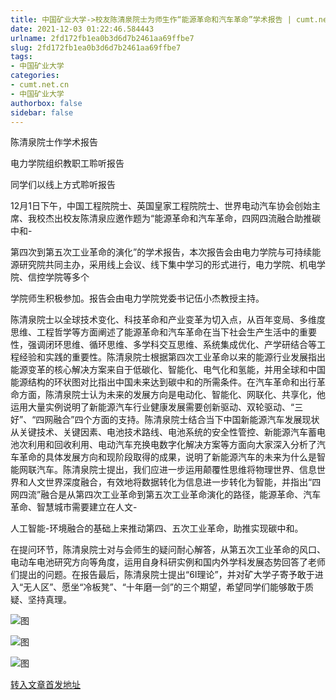 ```yaml
---
title: 中国矿业大学->校友陈清泉院士为师生作“能源革命和汽车革命”学术报告 | cumt.net.cn
date: 2021-12-03 01:22:46.584443
urlname: 2fd172fb1ea0b3d6d7b2461aa69ffbe7
slug: 2fd172fb1ea0b3d6d7b2461aa69ffbe7
tags: 
- 中国矿业大学
categories:
- cumt.net.cn
- 中国矿业大学
authorbox: false
sidebar: false
---
```

陈清泉院士作学术报告

电力学院组织教职工聆听报告

同学们以线上方式聆听报告

12月1日下午，中国工程院院士、英国皇家工程院院士、世界电动汽车协会创始主席、我校杰出校友陈清泉应邀作题为“能源革命和汽车革命，四网四流融合助推碳中和-

第四次到第五次工业革命的演化”的学术报告，本次报告会由电力学院与可持续能源研究院共同主办，采用线上会议、线下集中学习的形式进行，电力学院、机电学院、信控学院等多个
<!--more-->
学院师生积极参加。报告会由电力学院党委书记伍小杰教授主持。

陈清泉院士以全球技术变化、科技革命和产业变革为切入点，从百年变局、多维度思维、工程哲学等方面阐述了能源革命和汽车革命在当下社会生产生活中的重要性，强调闭环思维、循环思维、多学科交互思维、系统集成优化、产学研结合等工程经验和实践的重要性。陈清泉院士根据第四次工业革命以来的能源行业发展指出能源变革的核心解决方案来自于低碳化、智能化、电气化和氢能，并用全球和中国能源结构的环状图对比指出中国未来达到碳中和的所需条件。在汽车革命和出行革命方面，陈清泉院士认为未来的发展方向是电动化、智能化、网联化、共享化，他运用大量实例说明了新能源汽车行业健康发展需要创新驱动、双轮驱动、“三好”、“四网融合”四个方面的支持。陈清泉院士结合当下中国新能源汽车发展现状从关键技术、关键因素、电池技术路线、电池系统的安全性管控、新能源汽车蓄电池次利用和回收利用、电动汽车充换电数字化解决方案等方面向大家深入分析了汽车革命的具体发展方向和现阶段取得的成果，说明了新能源汽车的未来为什么是智能网联汽车。陈清泉院士提出，我们应进一步运用颠覆性思维将物理世界、信息世界和人文世界深度融合，有效地将数据转化为信息进一步转化为智能，并指出“四网四流”融合是从第四次工业革命到第五次工业革命演化的路径，能源革命、汽车革命、智慧城市需要建立在人文-

人工智能-环境融合的基础上来推动第四、五次工业革命，助推实现碳中和。

在提问环节，陈清泉院士对与会师生的疑问耐心解答，从第五次工业革命的风口、电动车电池研究方向等角度，运用自身科研实例和国内外学科发展态势回答了老师们提出的问题。在报告最后，陈清泉院士提出“6I理论”，并对矿大学子寄予敢于进入“无人区”、愿坐“冷板凳”、“十年磨一剑”的三个期望，希望同学们能够敢于质疑、坚持真理。

![图](http://xwzx.cumt.edu.cn/_upload/article/images/37/ae/ca8382d84f488377c81c70da818d/2043fc41-1a67-45d6-abb8-fa4a00347795.png)

![图](http://xwzx.cumt.edu.cn/_upload/article/images/37/ae/ca8382d84f488377c81c70da818d/8f83d01b-05dd-4342-a20f-4520490239d2.png)

![图](http://xwzx.cumt.edu.cn/_upload/article/images/37/ae/ca8382d84f488377c81c70da818d/70d389cf-5d3f-4b6b-a223-0cc7cdddb2fb.png)

[转入文章首发地址](http://xwzx.cumt.edu.cn/5a/1e/c523a612894/page.htm)